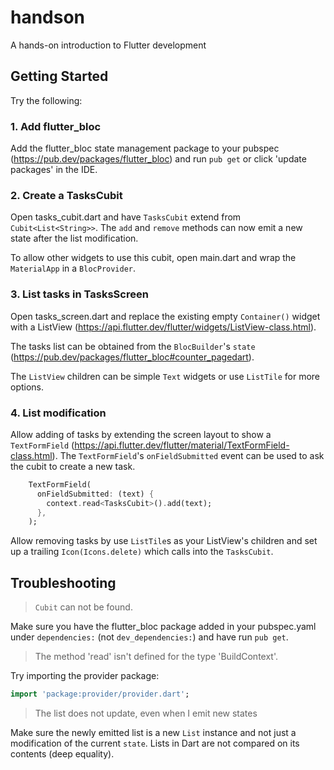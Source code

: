 # handson

A hands-on introduction to Flutter development

## Getting Started

Try the following:

### 1. Add flutter_bloc

Add the flutter_bloc state management package to your pubspec (https://pub.dev/packages/flutter_bloc) and run `pub get` or click 'update packages' in the IDE.

### 2. Create a TasksCubit

Open tasks_cubit.dart and have `TasksCubit` extend from `Cubit<List<String>>`. The `add` and `remove` methods can now emit a new state after the list modification.

To allow other widgets to use this cubit, open main.dart and wrap the `MaterialApp` in a `BlocProvider`.

### 3. List tasks in TasksScreen

Open tasks_screen.dart and replace the existing empty `Container()` widget with a ListView (https://api.flutter.dev/flutter/widgets/ListView-class.html). 

The tasks list can be obtained from the `BlocBuilder`'s `state` (https://pub.dev/packages/flutter_bloc#counter_pagedart).

The `ListView` children can be simple `Text` widgets or use `ListTile` for more options.

### 4. List modification

Allow adding of tasks by extending the screen layout to show a `TextFormField` (https://api.flutter.dev/flutter/material/TextFormField-class.html). The `TextFormField`'s `onFieldSubmitted` event can be used to ask the cubit to create a new task.

```dart
    TextFormField(
      onFieldSubmitted: (text) {
        context.read<TasksCubit>().add(text);
      },
    );
```

Allow removing tasks by use `ListTile`s as your ListView's children and set up a trailing `Icon(Icons.delete)` which calls into the `TasksCubit`.
## Troubleshooting

> `Cubit` can not be found.

Make sure you have the flutter_bloc package added in your pubspec.yaml under `dependencies:` (not `dev_dependencies:`) and have run `pub get`.

> The method 'read' isn't defined for the type 'BuildContext'.

Try importing the provider package:
```dart
import 'package:provider/provider.dart';
```

> The list does not update, even when I emit new states

Make sure the newly emitted list is a new `List` instance and not just a modification of the current `state`. Lists in Dart are not compared on its contents (deep equality).
